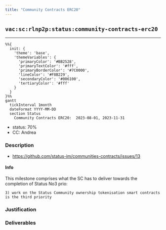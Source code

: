 ```yaml
---
title: "Community Contracts ERC20"
---
```

## `vac:sc:rlnp2p:status:community-contracts-erc20`
---

```mermaid
%%{ 
  init: { 
    'theme': 'base', 
    'themeVariables': { 
      'primaryColor': '#BB2528', 
      'primaryTextColor': '#fff', 
      'primaryBorderColor': '#7C0000', 
      'lineColor': '#F8B229', 
      'secondaryColor': '#006100', 
      'tertiaryColor': '#fff' 
    } 
  } 
}%%
gantt
  tickInterval 1month
  dateFormat YYYY-MM-DD
  section Status
    Community Contracts ERC20:  2023-08-01, 2023-11-31
```

- status: 70%
- CC: Andrea

### Description

* https://github.com/status-im/communities-contracts/issues/13

#### Info

This milestone comprises what the SC has to deliver towards the completion of Status No3 prio:

`3) work on the Status Community ownership tokenisation smart contracts is the third priority`

### Justification


### Deliverables



